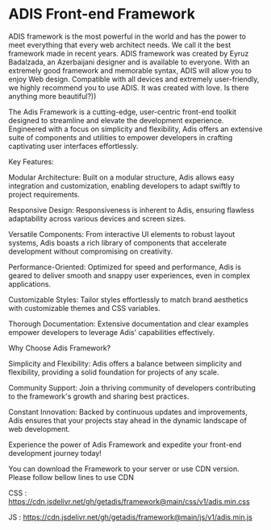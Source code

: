 # ADIS Front-end  Framework
ADIS framework is the most powerful in the world and has the power to meet everything that every web architect needs. We call it the best framework made in recent years. ADIS framework was created by Eyruz Badalzada, an Azerbaijani designer and is available to everyone. With an extremely good framework and memorable syntax, ADIS will allow you to enjoy Web design. Compatible with all devices and extremely user-friendly, we highly recommend you to use ADIS. It was created with love. Is there anything more beautiful?))

The Adis Framework is a cutting-edge, user-centric front-end toolkit designed to streamline and elevate the development experience. Engineered with a focus on simplicity and flexibility, Adis offers an extensive suite of components and utilities to empower developers in crafting captivating user interfaces effortlessly.

Key Features:

Modular Architecture: Built on a modular structure, Adis allows easy integration and customization, enabling developers to adapt swiftly to project requirements.

Responsive Design: Responsiveness is inherent to Adis, ensuring flawless adaptability across various devices and screen sizes.

Versatile Components: From interactive UI elements to robust layout systems, Adis boasts a rich library of components that accelerate development without compromising on creativity.

Performance-Oriented: Optimized for speed and performance, Adis is geared to deliver smooth and snappy user experiences, even in complex applications.

Customizable Styles: Tailor styles effortlessly to match brand aesthetics with customizable themes and CSS variables.

Thorough Documentation: Extensive documentation and clear examples empower developers to leverage Adis' capabilities effectively.

Why Choose Adis Framework?

Simplicity and Flexibility: Adis offers a balance between simplicity and flexibility, providing a solid foundation for projects of any scale.

Community Support: Join a thriving community of developers contributing to the framework's growth and sharing best practices.

Constant Innovation: Backed by continuous updates and improvements, Adis ensures that your projects stay ahead in the dynamic landscape of web development.

Experience the power of Adis Framework and expedite your front-end development journey today!

You can download the Framework to your server or use CDN version. Please follow bellow lines to use CDN

CSS : https://cdn.jsdelivr.net/gh/getadis/framework@main/css/v1/adis.min.css

JS : https://cdn.jsdelivr.net/gh/getadis/framework@main/js/v1/adis.min.js

